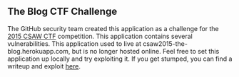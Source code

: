 ## The Blog CTF Challenge

The GitHub security team created this application as a challenge for the [2015 CSAW CTF](https://ctf.isis.poly.edu/) competition. This application contains several vulnerabilities. This application used to live at csaw2015-the-blog.herokuapp.com, but is no longer hosted online. Feel free to set this application up locally and try exploiting it. If you get stumped, you can find a writeup and exploit [here](solution.md).
